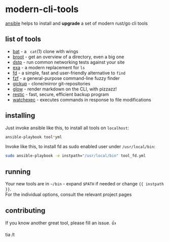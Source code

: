 # modern-cli-tools
[ansible](https://github.com/ansible/ansible) helps to install and **upgrade** a set of modern rust/go cli tools

## list of tools

* [bat](https://github.com/sharkdp/bat) - a ` cat`(1) clone with wings
* [broot](https://dystroy.org/broot/) - get an overview of a directory, even a big one
* [dstp](https://github.com/ycd/dstp) - run common networking tests against your site
* [exa](https://github.com/ogham/exa) - a modern replacement for `ls` 
* [fd](https://github.com/sharkdp/fd) - a simple, fast and user-friendly alternative to `find`
* [fzf](https://github.com/junegunn/fzf) - a general-purpose command-line fuzzy finder
* [gickup](https://github.com/cooperspencer/gickup) - clone/mirror git-repositories
* [glow](https://github.com/charmbracelet/glow) - render markdown on the CLI, with pizzazz!
* [restic](https://github.com/restic/restic) - fast, secure, efficient backup program 
* [watchexec](https://github.com/watchexec/watchexec) - executes commands in response to file modifications 

## installing

Just invoke ansible like this, to install all tools on `localhost`:

```bash
ansible-playbook tool*yml
```

Invoke like this, to install fd as sudo enabled user under `/usr/local/bin`:

```bash
sudo ansible-playbook -e instpath="/usr/local/bin" tool_fd.yml
```

## running

Your new tools are in `~/bin` - expand `$PATH` if needed or change `{{ instpath }}`.  
For the individual options, consult the relevant project pages

## contributing

If you know another great tool, please fill an issue. 👍

tia /t